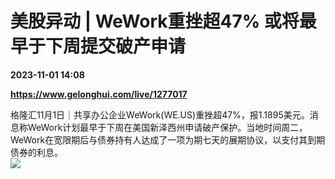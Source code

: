# 美股异动 | WeWork重挫超47% 或将最早于下周提交破产申请

**2023-11-01 14:08**

**https://www.gelonghui.com/live/1277017**

格隆汇11月1日｜共享办公企业WeWork(WE.US)重挫超47%，报1.1895美元。消息称WeWork计划最早于下周在美国新泽西州申请破产保护。当地时间周二，WeWork在宽限期后与债券持有人达成了一项为期七天的展期协议，以支付其到期债券的利息。  
![](https://img5.gelonghui.com/live/93bd5-26d94db0-7f5f-4a3a-a49a-3b62e6b8a160.jpg)